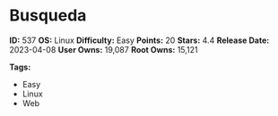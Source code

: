 # Busqueda

**ID:** 537
**OS:** Linux
**Difficulty:** Easy
**Points:** 20
**Stars:** 4.4
**Release Date:** 2023-04-08
**User Owns:** 19,087
**Root Owns:** 15,121

**Tags:**
- Easy
- Linux
- Web

